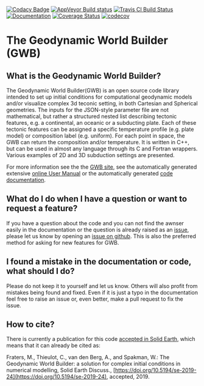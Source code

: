 [![Codacy Badge](https://api.codacy.com/project/badge/Grade/a047af8dae6e498b8900d0ccdd2b726b)](https://www.codacy.com/app/MFraters/WorldBuilder?utm_source=github.com&amp;utm_medium=referral&amp;utm_content=GeodynamicWorldBuilder/WorldBuilder&amp;utm_campaign=Badge_Grade)
[![AppVeyor Build status](https://ci.appveyor.com/api/projects/status/8amaw31qwwlo33vs?svg=true)](https://ci.appveyor.com/project/MFraters/worldbuilder)
[![Travis CI Build Status](https://travis-ci.org/GeodynamicWorldBuilder/WorldBuilder.svg?branch=master)](https://travis-ci.org/GeodynamicWorldBuilder/WorldBuilder)
[![Documentation](https://codedocs.xyz/GeodynamicWorldBuilder/WorldBuilder.svg)](https://codedocs.xyz/GeodynamicWorldBuilder/WorldBuilder/index.html)
[![Coverage Status](https://coveralls.io/repos/github/GeodynamicWorldBuilder/WorldBuilder/badge.svg?branch=master)](https://coveralls.io/github/GeodynamicWorldBuilder/WorldBuilder?branch=master)
[![codecov](https://codecov.io/gh/GeodynamicWorldBuilder/WorldBuilder/branch/master/graph/badge.svg)](https://codecov.io/gh/GeodynamicWorldBuilder/WorldBuilder)

# The Geodynamic World Builder (GWB)
## What is the Geodynamic World Builder?
The Geodynamic World Builder(GWB) is an open source code library intended to set up initial conditions for computational geodynamic models and/or visualize complex 3d teconic setting, in both Cartesian and Spherical geometries. The inputs for the JSON-style parameter file are not mathematical, but rather a structured nested list describing tectonic features, e.g. a continental, an oceanic or a subducting plate. Each of these tectonic features can be assigned a specific temperature profile (e.g. plate model) or composition label (e.g. uniform). For each point in space, the GWB can return the composition and/or temperature. It is written in C++, but can be used in almost any language through its C and Fortran wrappers. Various examples of 2D and 3D subduction settings are presented.

For more information see the the [GWB site](https://geodynamicworldbuilder.github.io/), see the automatically generated extensive [online User Manual](https://gwb.mfraters.net/manual/manual.pdf) or the automatically generated [code documentation](https://codedocs.xyz/GeodynamicWorldBuilder/WorldBuilder/index.html).

## What do I do when I have a question or want to request a feature?
If you have a question about the code and you can not find the awnser easily in the documentation or the question is already raised as an [issue](https://github.com/GeodynamicWorldBuilder/WorldBuilder/issues), please let us know by opening an [issue on github](https://github.com/GeodynamicWorldBuilder/WorldBuilder/issues/new). This is also the preferred method for asking for new features for GWB.

## I found a mistake in the documentation or code, what should I do?
Please do not keep it to yourself and let us know. Others will also profit from mistakes being found and fixed. Even if it is just a typo in the documentation feel free to raise an issue or, even better, make a pull request to fix the issue.

## How to cite?
There is currently a publication for this code [accepted in Solid Earth](https://www.solid-earth-discuss.net/se-2019-24/), which means that it can already be cited as:

Fraters, M., Thieulot, C., van den Berg, A., and Spakman, W.: The Geodynamic World Builder: a solution for complex initial conditions in numerical modelling, Solid Earth Discuss., [https://doi.org/10.5194/se-2019-24](https://doi.org/10.5194/se-2019-24), accepted, 2019.
